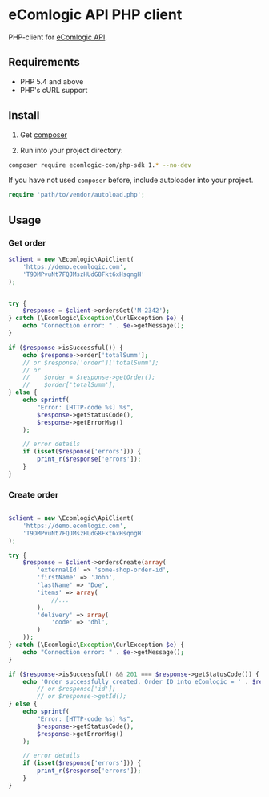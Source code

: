 # eComlogic API PHP client

PHP-client for [eComlogic API](http://www.ecomlogic.com/docs/Developers/ApiVersion5).

## Requirements

* PHP 5.4 and above
* PHP's cURL support

## Install

1) Get [composer](https://getcomposer.org/download/)

2) Run into your project directory:
```bash
composer require ecomlogic-com/php-sdk 1.* --no-dev
```

If you have not used `composer` before, include autoloader into your project.
```php
require 'path/to/vendor/autoload.php';
```

## Usage

### Get order
```php
$client = new \Ecomlogic\ApiClient(
    'https://demo.ecomlogic.com',
    'T9DMPvuNt7FQJMszHUdG8Fkt6xHsqngH'
);


try {
    $response = $client->ordersGet('M-2342');
} catch (\Ecomlogic\Exception\CurlException $e) {
    echo "Connection error: " . $e->getMessage();
}

if ($response->isSuccessful()) {
    echo $response->order['totalSumm'];
    // or $response['order']['totalSumm'];
    // or
    //    $order = $response->getOrder();
    //    $order['totalSumm'];
} else {
    echo sprintf(
        "Error: [HTTP-code %s] %s",
        $response->getStatusCode(),
        $response->getErrorMsg()
    );

    // error details
    if (isset($response['errors'])) {
        print_r($response['errors']);
    }
}
```

### Create order
```php

$client = new \Ecomlogic\ApiClient(
    'https://demo.ecomlogic.com',
    'T9DMPvuNt7FQJMszHUdG8Fkt6xHsqngH'
);

try {
    $response = $client->ordersCreate(array(
        'externalId' => 'some-shop-order-id',
        'firstName' => 'John',
        'lastName' => 'Doe',
        'items' => array(
            //...
        ),
        'delivery' => array(
            'code' => 'dhl',
        )
    ));
} catch (\Ecomlogic\Exception\CurlException $e) {
    echo "Connection error: " . $e->getMessage();
}

if ($response->isSuccessful() && 201 === $response->getStatusCode()) {
    echo 'Order successfully created. Order ID into eComlogic = ' . $response->id;
        // or $response['id'];
        // or $response->getId();
} else {
    echo sprintf(
        "Error: [HTTP-code %s] %s",
        $response->getStatusCode(),
        $response->getErrorMsg()
    );

    // error details
    if (isset($response['errors'])) {
        print_r($response['errors']);
    }
}
```
